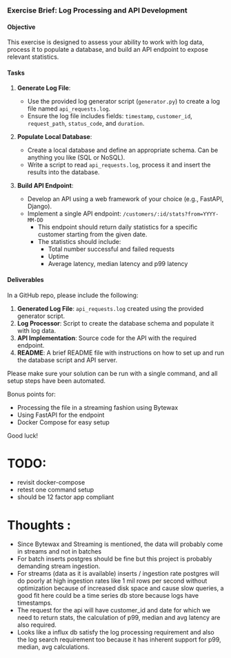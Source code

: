 ### Exercise Brief: Log Processing and API Development

#### Objective

This exercise is designed to assess your ability to work with log data, process it to populate a database, and build an API endpoint to expose relevant statistics.

#### Tasks

1. **Generate Log File**:
   - Use the provided log generator script (`generator.py`) to create a log file named `api_requests.log`.
   - Ensure the log file includes fields: `timestamp`, `customer_id`, `request_path`, `status_code`, and `duration`.

2. **Populate Local Database**:
   - Create a local database and define an appropriate schema. Can be anything you like (SQL or NoSQL).
   - Write a script to read `api_requests.log`, process it and insert the results into the database.

3. **Build API Endpoint**:
   - Develop an API using a web framework of your choice (e.g., FastAPI, Django).
   - Implement a single API endpoint: `/customers/:id/stats?from=YYYY-MM-DD`
     - This endpoint should return daily statistics for a specific customer starting from the given date.
     - The statistics should include:
        - Total number successful and failed requests
        - Uptime
        - Average latency, median latency and p99 latency

#### Deliverables

In a GitHub repo, please include the following:

1. **Generated Log File**: `api_requests.log` created using the provided generator script.
2. **Log Processor**: Script to create the database schema and populate it with log data.
3. **API Implementation**: Source code for the API with the required endpoint.
4. **README**: A brief README file with instructions on how to set up and run the database script and API server.

Please make sure your solution can be run with a single command, and all setup steps have been automated.

Bonus points for:
- Processing the file in a streaming fashion using Bytewax
- Using FastAPI for the endpoint
- Docker Compose for easy setup

Good luck!


# TODO:
- revisit docker-compose
- retest one command setup
- should be 12 factor app compliant

# Thoughts : 
- Since Bytewax and Streaming is mentioned, the data will probably come in streams and not in batches
- For batch inserts postgres should be fine but this project is probably demanding stream ingestion.
- For streams (data as it is available) inserts / ingestion rate postgres will do poorly at high ingestion rates like 1 mil rows per second 
  without optimization because of increased disk space and cause slow queries, a good fit here could be a time series db store because logs have timestamps. 
- The request for the api will have customer_id and date for which we need to return stats, the calculation of p99, median and avg latency are also required.
- Looks like a influx db satisfy the log processing requirement and also the log search requirement too because it has inherent support for p99, median, avg calculations. 
